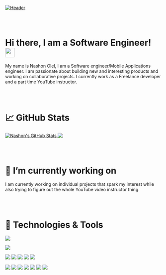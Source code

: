 [![Header](https://user-images.githubusercontent.com/23400277/104591358-9a9fd980-567d-11eb-985c-b25caef9700b.png)](https://github.com/olexafort)

<br><br>
# Hi there, I am a Software Engineer! <img src="https://raw.githubusercontent.com/MartinHeinz/MartinHeinz/master/wave.gif" width="30px">

 My name is Nashon Olel, I am a Software engineer/Mobile Applications engineer. I am passionate about building new and interesting products and working on collaborative projects. I currently work as a Freelance developer and a part time YouTube instructor.


<br><br>

# &#x1f4c8; GitHub Stats

<a href="https://github.com/Olexafort/Olexafort">
  <img align="center" src="https://github-readme-stats.vercel.app/api?username=Olexafort&show_icons=true&line_height=27&count_private=true&title_color=ffffff&text_color=c9cacc&icon_color=2bbc8a&bg_color=1d1f21" alt="Nashon's GitHub Stats" />
</a>

<img align="center" src="https://github-readme-stats.vercel.app/api/top-langs/?username=olexafort&theme=dark" />



<br><br>
# 🔭 I’m currently working on

I am currently working on individual projects that spark my interest while also trying to figure out the whole YouTube video instructor thing. 


<br><br>
# 🔧 Technologies & Tools

![](https://img.shields.io/badge/OS-Linux-informational?style=for-the-badge&logo=linux&logoColor=white&color=2bbc8a)

![](https://img.shields.io/badge/Editor-IntelliJ_IDEA-informational?style=for-the-badge&logo=intellij-idea&logoColor=white&color=2bbc8a)

![](https://img.shields.io/badge/Code-Python-informational?style=for-the-badge&logo=python&logoColor=white&color=2bbc8a)
![](https://img.shields.io/badge/Code-JavaScript-informational?style=for-the-badge&logo=javascript&logoColor=white&color=2bbc8a)
![](https://img.shields.io/badge/Code-Kotlin-informational?style=for-the-badge&logo=kotlin&logoColor=white&color=2bbc8a)
![](https://img.shields.io/badge/Code-Java-informational?style=for-the-badge&logo=java&logoColor=white&color=2bbc8a)
![](https://img.shields.io/badge/Code-NodeJs-informational?style=for-the-badge&logo=node.js&logoColor=white&color=2bbc8a)


![](https://img.shields.io/badge/Shell-Bash-informational?style=for-the-badge&logo=gnu-bash&logoColor=white&color=2bbc8a)
![](https://img.shields.io/badge/Tools-PostgreSQL-informational?style=for-the-badge&logo=postgresql&logoColor=white&color=2bbc8a)
![](https://img.shields.io/badge/Tools-MySQL-informational?style=for-the-badge&logo=mysql&logoColor=white&color=2bbc8a)
![](https://img.shields.io/badge/Tools-MongoDB-informational?style=for-the-badge&logo=mongodb&logoColor=white&color=2bbc8a)
![](https://img.shields.io/badge/Tools-Firebase-informational?style=for-the-badge&logo=firebase&logoColor=white&color=2bbc8a)
![](https://img.shields.io/badge/Tools-Docker-informational?style=for-the-badge&logo=docker&logoColor=white&color=2bbc8a)
![](https://img.shields.io/badge/Tools-Kubernetes-informational?style=for-the-badge&logo=kubernetes&logoColor=white&color=2bbc8a)


<!--
**Olexafort/Olexafort** is a ✨ _special_ ✨ repository because its `README.md` (this file) appears on your GitHub profile.

Here are some ideas to get you started:

- 🔭 I’m currently working on ...
- 🌱 I’m currently learning ...
- 👯 I’m looking to collaborate on ...
- 🤔 I’m looking for help with ...
- 💬 Ask me about ...
- 📫 How to reach me: ...
- 😄 Pronouns: ...
- ⚡ Fun fact: ...
-->
